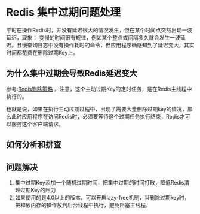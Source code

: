 # Redis 集中过期问题处理
平时在操作Redis时，并没有延迟很大的情况发生，但在某个时间点突然出现一波延迟，现象： 变慢的时间很有规律，例如某个整点或间隔多久就会发生一波延迟。且慢查询日志中没有操作耗时的命令，但应用程序确感知到了延迟变大，其实时间都花费在删除过期Key上。

## 为什么集中过期会导致Redis延迟变大
参考:[Redis删除策略](./005.Redis删除策略.md) ，注意，这个主动过期Key的定时任务，是在Redis主线程中执行的。

也就是说，如果在执行主动过期过程中，出现了需要大量删除过期key的情况，那么此时应用程序在访问Redis时，必须要等待这个过期任务执行结束，Redis才可以服务这个客户端请求。

## 如何分析和排查


## 问题解决
1. 集中过期Key添加一个随机过期时间，把集中过期的时间打散，降低Redis清理过期Key的压力
2. 如果使用的是4.0以上的版本，可以开启lazy-free机制，当删除过期key时，把释放内存的操作放到后台线程中执行，避免阻塞主线程。